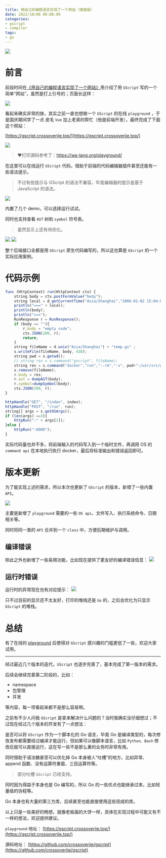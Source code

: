 ```yaml
---
title: 用自己的编程语言实现了一个网站（增强版）
date: 2022/10/08 08:08:09 
categories: 
- gscript
- compiler
tags: 
- go
---
```



![](https://s2.loli.net/2023/01/29/Tr3H1wBh9NJi5lQ.png)

# 前言


前段时间在[《用自己的编程语言实现了一个网站》](https://crossoverjie.top/2022/09/14/gscript/gscript05-write-site/)用介绍了用 `GScript` 写的一个简单“网站”，虽然是打上引号的；页面长这样：

![](https://s2.loli.net/2023/01/29/kXMWY2Dy3RwatHb.png)

看起来确实非常的挫，其实之前一直也想做一个 `GScript` 的在线 `playground` ，于是国庆期间学了一点  皮毛 `Vue` 加上老弟的帮忙（他是前端开发），最终完成了下面这个网站：

[https://gscript.crossoverjie.top/](https://gscript.crossoverjie.top/)

![](https://s2.loli.net/2023/01/29/3iP94haxUzYWbwe.png)

> ❤打印源码参考了：https://wa-lang.org/playground/

<!--more-->

在这里可以在线运行 `GScript` 代码，借助于前端的代码编辑器插件甚至还能有一些语法提示。

> 不过有些提示与 GScript 的语法不兼容，毕竟编辑器的提示是基于 JavaScript 的语法。

![](https://s2.loli.net/2023/01/29/RTWZxm42MIJQCBE.png)

内置了几个 demo，可以选择运行试试。

同时也支持查看 `AST` 树和 `symbol` 符号表。

> 虽然显示上还有待优化。

![](https://s2.loli.net/2023/01/29/4h1ySCk5QlVMcZG.png)
![](https://s2.loli.net/2023/01/29/gXsqORWBdDaxry2.png)

整个后端接口全都是用 `GScript` 原生代码编写的，所以这也算是 `GScript` 的一个实际应用案例。

# 代码示例

```js
func (HttpContext) run(HttpContext ctx) {
    string body = ctx.postFormValue("body");
    string local = d.getCurrentTime("Asia/Shanghai","2006-01-02 15:04:05");
    println("===" + local);
    println(body);
    println("===");
    RunResponse r = RunResponse();
    if (body == ""){
        r.body = "empty code";
        ctx.JSON(200, r);
        return;
    }
    string fileName = d.unix("Asia/Shanghai") + "temp.gs" ;
    s.writeFile(fileName, body, 438);
    string pwd = s.getwd();
    // string res = s.command("gscript", fileName);
    string res = s.command("docker","run","--rm","-v", pwd+":/usr/src/gscript","-w","/usr/src/gscript", "crossoverjie/gscript","gscript", fileName);
    s.remove(fileName);
    r.body = res;
    r.ast = dumpAST(body);
    r.symbol=dumpSymbol(body);
    ctx.JSON(200, r);
}

httpHandle("GET", "/index", index);
httpHandle("POST", "/run", run);
string[] args = s.getOSArgs();
if (len(args) ==3){
    httpRun(":" + args[2]);
}else {
    httpRun(":8000");
}
```

实际代码量也并不多，将前端输入的代码写入到一个临时文件，再调用 OS 的 `command api` 在本地执行执行 docker，最后将标准输出和错误返回即可。


# 版本更新

为了能实现上述的需求，所以本次也更新了 `GScript` 的版本，新增了一些内置 `API`。

![](https://s2.loli.net/2023/01/29/cQUbaZI9s8ONvXA.png)

主要是新增了 `playground` 需要的一些 `OS api`、文件写入、执行系统命令、日期相关等。

同时将同一类的 `API` 合并到一个 `class` 中，方便后期维护与调用。


## 编译错误

除此之外也新增了一些易用功能，比如现在提供了更友好的编译错误信息：
![](https://s2.loli.net/2023/01/29/Du3Xga8czBTiCQh.png)


## 运行时错误
运行时的异常现在也有对应提示：
![](https://s2.loli.net/2023/01/29/COwbQqXtlsaGdK6.png)

只不过目前的显示还不太友好，打印的堆栈还是 `Go` 的，之后会优化为只显示 `GScript` 的堆栈。


# 总结

有了在线的 [playground](https://gscript.crossoverjie.top) 后使得对 `GScript` 感兴趣的门槛更低了一些，欢迎大家试用。

---

经过最近几个版本的迭代，`GScript` 也逐步完善了，基本完成了第一版本的需求。

后续会继续完善第二阶段的，比如：

- namespace
- 包管理
- 并发

等内容，每一项看起来都不是那么容易啊。

之前有不少人问我 `GScript` 是拿来解决什么问题的？当时我确实没仔细想过；不过现在经过几个版本的开发有了一点想法：

是否可以将 `GScript` 作为一个脚本化的 Go 语言，毕竟 Go 是编译类型的，每次修改发布都需要经过编译才能运行，但如果可以像脚本语言，比如 `Python、Bash` 修改后就可以直接运行，这在写一些不是那么重的业务时非常有用。

同时借助于语法糖甚至可以优化掉 Go 本身被人“吐槽”的地方，比如异常、append 函数、没有运算符重载、三目运算符等。

> 部分吐槽 `GScript` 已经支持。

同时因为得益于本身也是 Go 编写的，所以 Go 的一些优点也能继承过来，比如轻量级的协程等。

Go 本身也有大量的第三方库，后续甚至也能直接使用这些现成的库。

以上只是一些美好的畅想，就像老板画的大饼一样，具体在实现过程中可能又有不一样的想法，欢迎提供建议。

`playground` 地址：
[https://gscript.crossoverjie.top/](https://gscript.crossoverjie.top/)

源码地址：
[https://github.com/crossoverjie/gscript](https://github.com/crossoverjie/gscript)